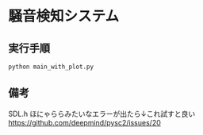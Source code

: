 # 騒音検知システム

## 実行手順
`python main_with_plot.py`

## 備考
SDL.h ほにゃららみたいなエラーが出たら↓これ試すと良い
https://github.com/deepmind/pysc2/issues/20
